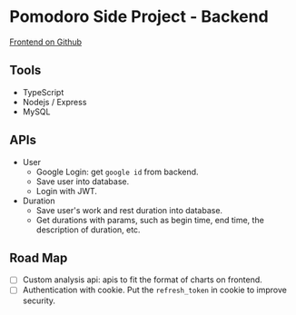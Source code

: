 # Pomodoro Side Project - Backend

[Frontend on Github](https://github.com/YellowD54321/Pomodoro-ts)

## Tools

- TypeScript
- Nodejs / Express
- MySQL

## APIs

- User
  - Google Login: get `google id` from backend.
  - Save user into database.
  - Login with JWT.
- Duration
  - Save user's work and rest duration into database.
  - Get durations with params, such as begin time, end time, the description of duration, etc.

## Road Map

- [ ] Custom analysis api: apis to fit the format of charts on frontend.
- [ ] Authentication with cookie. Put the `refresh_token` in cookie to improve security.
